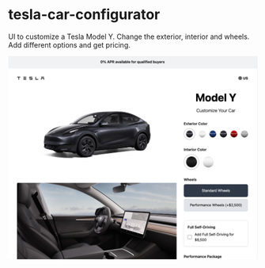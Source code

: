 # tesla-car-configurator

UI to customize a Tesla Model Y. Change the exterior, interior and wheels. Add different options and get pricing.

<img src="./images/screen.jpg" />
